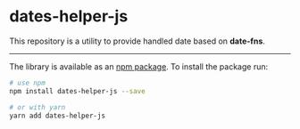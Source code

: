 # dates-helper-js

This repository is a utility to provide handled date based on **date-fns**.

---

The library is available as an [npm package](https://www.npmjs.com/package/inum-dates-js). To install the package run:

```bash
# use npm
npm install dates-helper-js --save

# or with yarn
yarn add dates-helper-js
```
